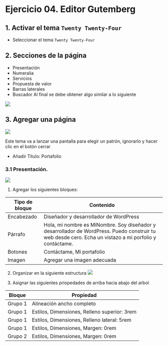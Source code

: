 # Ejercicio 04. Editor Gutemberg

## 1. Activar el tema `Twenty Twenty-Four`
- Seleccionar el tema `Twenty Twenty-Four`

## 2. Secciones de la página
- Presentación
- Numeralia
- Servicios
- Propuesta de valor
- Barras laterales
- Buscador
Al final se debe obtener algo similar a lo siguiente

![](https://i.imgur.com/Rb5qbYK.png)

## 3. Agregar una página 

![](https://i.imgur.com/5rFPLLV.png)

Este tema va a lanzar  una pantalla para elegir un patrón, ignorarlo y hacer clic en el botón cerrar
- Añadir Título: Portafolio

### 3.1 Presentación.

![](https://i.imgur.com/F5cdhtD.png)

1.  Agregar los siguientes bloques:

| Tipo de bloque | Contenido |
|--|--|
| Encabezado | Diseñador y desarrollador de WordPress |
| Párrafo | Hola, mi nombre es MiNombre. Soy diseñador y desarrollador de WordPress. Puedo construir tu web desde cero. Echa un vistazo a mi porfolio y contáctame.|
| Botones | Contáctame, Mi portafolio |
| Imagen | Agregar una imagen adecuada |

2. Organizar en la siguiente estructura
![](https://i.imgur.com/1wDmzUe.png)

3. Asignar las siguientes priopedades de arriba hacia abajo del arbol

| Bloque | Propiedad |
|--|--|
| Grupo 1 | Alineación ancho completo |
| Grupo 1 | Estilos, Dimensiones, Relleno superior: 3rem |
| Grupo 1| Estilos, Dimensiones, Relleno lateral: 5rem |
| Grupo 1| Estilos, Dimensiones, Margen: 0rem |
| Grupo 2| Estilos, Dimensiones, Margen: 0rem |





<!--stackedit_data:
eyJoaXN0b3J5IjpbLTMzNDU1MDg5NywxMTgzMDkxNDQ2LC02NT
gxMDkxMjgsLTY2ODUyNTAzMyw3MzE3NjI1NDQsNjk4MDM0NjIy
LC00MDIxOTg0MjcsMTU5MTE3MDI3OCwtMjA4ODc4Mzc3MSwxOT
Q2MTY4MjMzLDUwMTA2Mjk0XX0=
-->
